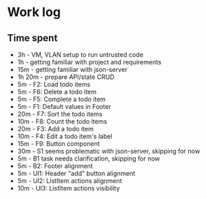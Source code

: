 # Work log

## Time spent

-   3h - VM, VLAN setup to run untrusted code
-   1h - getting familiar with project and requirements
-   15m - getting familiar with json-server
-   1h 20m - prepare API/state CRUD
-   5m - F2: Load todo items
-   5m - F6: Delete a todo item
-   5m - F5: Complete a todo item
-   5m - F1: Default values in Footer
-   20m - F7: Sort the todo items
-   10m - F8: Count the todo items
-   20m - F3: Add a todo item
-   10m - F4: Edit a todo item's label
-   15m - F9: Button component
-   30m - S1 seems problematic with json-server, skipping for now
-   5m - B1 task needs clarification, skipping for now
-   5m - B2: Footer alignment
-   5m - UI1: Header "add" button alignment
-   5m - UI2: ListItem actions alignment
-   10m - UI3: ListItem actions visibility
